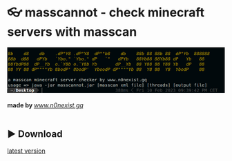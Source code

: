 # :eyeglasses: masscannot - check minecraft servers with masscan
![alt-text](https://github.com/n0nexist/masscannot/blob/main/screenshot.png?raw=true)
<br><br>
<b>made by </b><i>www.n0nexist.gq</i>
<br><br>


## :arrow_forward: Download
<a href="https://github.com/n0nexist/masscannot/releases/latest">latest version</a>
